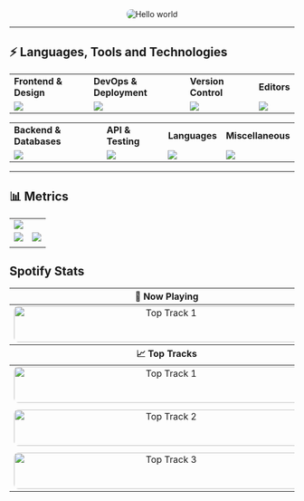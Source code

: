 <div align="center">
  <img src="https://raw.githubusercontent.com/taufeeqriyaz/taufeeqriyaz/master/assets/hello.svg" alt="Hello world" style="border-radius: 8px;">
</div>

<hr>

## ⚡ Languages, Tools and Technologies

<table> 
<tr>
<td>
<strong>Frontend & Design</strong>
</td>
<td>
<strong>DevOps & Deployment</strong>
</td>
<td>
<strong>Version Control</strong>
</td>
<td>
<strong>Editors</strong>
</td>
</tr>
<tr>
<td>
<img src = "https://skillicons.dev/icons?i=js,react,nextjs,redux,bootstrap,materialui,tailwindcss,emotion,styledcomponents,figma" >
</td>
<td>
<img src = "https://skillicons.dev/icons?i=vercel,azure,docker,aws,githubactions,netlify,heroku,gcp&theme=dark">
</td>
<td>
<img src = "https://skillicons.dev/icons?i=git,github,gitlab,bash&theme=dark">
</td>
<td>
<img src = "https://skillicons.dev/icons?i=vscode,pycharm,codepen&theme=dark">
</td>
</tr>
</table>


<table>
<tr>
<td>
<strong>Backend & Databases</strong>
</td>
<td>
<strong>API & Testing</strong>
</td>
<td>
<strong>Languages</strong>
</td>
<td>
<strong>Miscellaneous</strong>
</td>
</tr>
<tr>
<td>
<img src = "https://skillicons.dev/icons?i=nodejs,flask,postgresql,mysql,sequelize,mongodb,express,firebase&theme=dark">
</td>
<td>
<img src = "https://skillicons.dev/icons?i=postman,graphql,supabase&theme=dark">
</td>
<td>
<img src = "https://skillicons.dev/icons?i=c,cpp,py,rust&theme=dark">
</td>
<td>
<img src = "https://skillicons.dev/icons?i=md,raspberrypi,arduino,linux&theme=dark">
</td>
</tr>
</table>
<hr>


## 📊 Metrics

<table>
<tr>
<td colspan = "2">
<a href = "https://taufeeq.bio.link">
<img src="https://github-readme-activity-graph.vercel.app/graph?username=TaufeeqRiyaz&bg_color=2e3440&hide_border=true&point=false&line=88c0d0&radius=8&area=true&area_color=88c0d0&title_color=ffffff&color=ffffff">
</a>
</td>
</tr>
<tr>
<td>
<a href="https://linkedin.com/in/taufeeq">
<img src="https://github-readme-stats.vercel.app/api?username=TaufeeqRiyaz&hide_border=true&include_all_commits=true&count_private=true&show_icons=true&line_height=20&theme=nord">
</a>
</td>
<td>
<a href="https://wakatime.com/@taufeeq">
<img src="https://github-readme-stats.vercel.app/api/top-langs/?username=TaufeeqRiyaz&langs_count=6&hide_border=true&border_radius=4.5&layout=compact&theme=nord">
</a>
</td>
</tr>
<tr>
<td colspan = "2">
</td>
</tr>
</table>

## Spotify Stats

<table align="center">
  <thead>
    <tr>
      <th>🎵 Now Playing</th>
    </tr>
  </thead>
  <tbody>
      <tr>
      <td align="center">
        <a href="https://taufeeq-now-playing.vercel.app/now-playing&open">
          <img src="https://taufeeq-now-playing.vercel.app/now-playing" width="540" height="64" alt="Top Track 1" style="border-radius: 8px;">
        </a>
      </td>
    </tr>
  </tbody>
  <thead>
    <tr>
      <th>📈 Top Tracks</th>
    </tr>
  </thead>
  <tbody>
    <tr>
      <td align="center">
        <a href="https://taufeeq-now-playing.vercel.app/top-tracks?i=1&open">
          <img src="https://taufeeq-now-playing.vercel.app/top-tracks?i=1" width="540" height="64" alt="Top Track 1" style="border-radius: 8px;">
        </a>
      </td>
    </tr>
    <tr>
      <td align="center"></td>
    </tr>
    <tr>
      <td align="center">
        <a href="https://taufeeq-now-playing.vercel.app/top-tracks?i=2&open">
          <img src="https://taufeeq-now-playing.vercel.app/top-tracks?i=2" width="540" height="64" alt="Top Track 2" style="border-radius: 8px;">
        </a>
      </td>
    </tr>
    <tr>
      <td align="center"></td> 
    </tr>
    <tr>
      <td align="center">
        <a href="https://taufeeq-now-playing.vercel.app/top-tracks?i=3&open">
          <img src="https://taufeeq-now-playing.vercel.app/top-tracks?i=3" width="540" height="64" alt="Top Track 3" style="border-radius: 8px;">
        </a>
      </td>
    </tr>
  </tbody>
</table>
